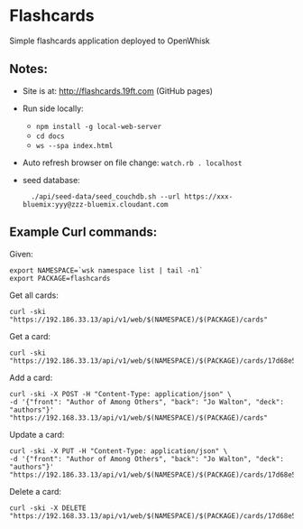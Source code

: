 # Flashcards

Simple flashcards application deployed to OpenWhisk


## Notes:

* Site is at: http://flashcards.19ft.com (GitHub pages)
* Run side locally: 
    - `npm install -g local-web-server`
    - `cd docs`
    - `ws --spa index.html`
* Auto refresh browser on file change: `watch.rb . localhost`
* seed database:

        ./api/seed-data/seed_couchdb.sh --url https://xxx-bluemix:yyy@zzz-bluemix.cloudant.com


## Example Curl commands:

Given:

    export NAMESPACE=`wsk namespace list | tail -n1`
    export PACKAGE=flashcards

Get all cards:

    curl -ski "https://192.186.33.13/api/v1/web/$(NAMESPACE)/$(PACKAGE)/cards"

Get a card:

    curl -ski "https://192.186.33.13/api/v1/web/$(NAMESPACE)/$(PACKAGE)/cards/17d68e514e22db14b3de9148f1009dbe"

Add a card:

    curl -ski -X POST -H "Content-Type: application/json" \
    -d '{"front": "Author of Among Others", "back": "Jo Walton", "deck": "authors"}' 
    "https://192.168.33.13/api/v1/web/$(NAMESPACE)/$(PACKAGE)/cards" 


Update a card:

    curl -ski -X PUT -H "Content-Type: application/json" \
    -d '{"front": "Author of Among Others", "back": "Jo Walton", "deck": "authors"}'
    "https://192.186.33.13/api/v1/web/$(NAMESPACE)/$(PACKAGE)/cards/17d68e514e22db14b3de9148f1009dbe"

Delete a card:

    curl -ski -X DELETE "https://192.168.33.13/api/v1/web/$(NAMESPACE)/$(PACKAGE)/cards/17d68e514e22db14b3de9148f1009dbe"
